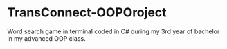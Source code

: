 # TransConnect-OOPOroject
Word search game in terminal coded in C# during my 3rd year of bachelor in my advanced OOP class.
